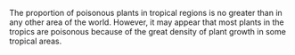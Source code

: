 
The proportion of poisonous plants in tropical regions is no greater than in any other area of the world. However, it may appear that most plants in the tropics are poisonous because of the great density of plant growth in some tropical areas.